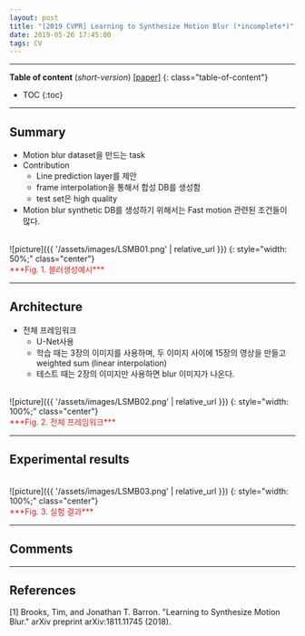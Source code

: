 ```yaml
---
layout: post
title: "[2019 CVPR] Learning to Synthesize Motion Blur (*incomplete*)"
date: 2019-05-26 17:45:00
tags: CV 
---
```


<!--more-->

---

**Table of content** (*short-version*)
[[paper]](https://arxiv.org/pdf/1811.11745.pdf)
{: class="table-of-content"}
* TOC
{:toc}

---

## Summary

- Motion blur dataset을 만드는 task
- Contribution
  - Line prediction layer를 제안
  - frame interpolation을 통해서 합성 DB를 생성함
  - test set은 high quality
- Motion blur synthetic DB를 생성하기 위해서는 Fast motion 관련된 조건들이 많다.

<br/>
![picture]({{ '/assets/images/LSMB01.png' | relative_url }})
{: style="width: 50%;" class="center"}
<span style="color: #e01f1f;">
<br/>
***Fig. 1. 블러생성예시***</span>

---

## Architecture

- 전체 프레임워크
  - U-Net사용
  - 학습 때는 3장의 이미지를 사용하며, 두 이미지 사이에 15장의 영상을 만들고 weighted sum (linear interpolation)
  - 테스트 때는 2장의 이미지만 사용하면 blur 이미지가 나온다.
<br/>
![picture]({{ '/assets/images/LSMB02.png' | relative_url }})
{: style="width: 100%;" class="center"}
<span style="color: #e01f1f;">
<br/>
***Fig. 2. 전체 프레임워크***</span>

---
  
## Experimental results

<br/>
![picture]({{ '/assets/images/LSMB03.png' | relative_url }})
{: style="width: 100%;" class="center"}
<span style="color: #e01f1f;">
<br/>
***Fig. 3. 실험 결과***</span>

---

## Comments



---

## References

[1] Brooks, Tim, and Jonathan T. Barron. "Learning to Synthesize Motion Blur." arXiv preprint arXiv:1811.11745 (2018).
